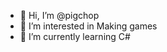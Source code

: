 - 👋 Hi, I’m @pigchop
- 👀 I’m interested in Making games
- 🌱 I’m currently learning C#

<!---
pigchop/pigchop is a ✨ special ✨ repository because its `README.md` (this file) appears on your GitHub profile.
You can click the Preview link to take a look at your changes.
--->
